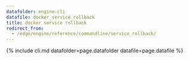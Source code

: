 ```yaml
---
datafolder: engine-cli
datafile: docker_service_rollback
title: docker service rollback
redirect_from:
  - /edge/engine/reference/commandline/service_rollback/
---
```

<!--
This page is automatically generated from Docker's source code. If you want to
suggest a change to the text that appears here, open a ticket or pull request
in the source repository on GitHub:

https://github.com/docker/cli
-->

{% include cli.md datafolder=page.datafolder datafile=page.datafile %}
